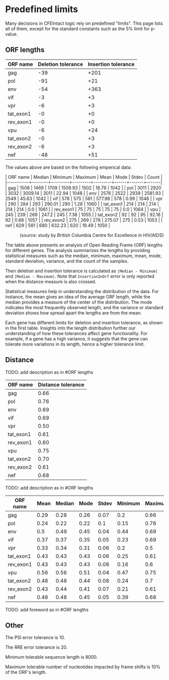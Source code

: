 
# Predefined limits

Many decisions in CFEIntact logic rely on predefined "limits".
This page lists all of them,
except for the standard constants such as the 5% limit for p-value.

## ORF lengths

| ORF name  | Deletion tolerance | Insertion tolerance |
|-----------|--------------------|---------------------|
| gag       | -39                | +201                |
| pol       | -91                | +21                 |
| env       | -54                | +363                |
| vif       | -3                 | +3                  |
| vpr       | -6                 | +3                  |
| tat_exon1 | -0                 | +0                  |
| rev_exon1 | -0                 | +0                  |
| vpu       | -6                 | +24                 |
| tat_exon2 | -0                 | +3                  |
| rev_exon2 | -6                 | +3                  |
| nef       | -48                | +51                 |

The values above are based on the following emperical data:

| ORF name  | Median | Minimum | Maximum |    Mean | Mode | Stdev | Count |
|-----------+--------+---------+---------+---------+------+-------+-------|
| gag       |   1508 |    1469 |    1709 | 1509.93 | 1502 | 18.79 |  1042 |
| pol       |   3011 |    2920 |    3032 | 3009.14 | 3011 | 22.94 |  1048 |
| env       |   2576 |    2522 |    2939 | 2581.93 | 2549 | 45.63 |  1042 |
| vif       |    578 |     575 |     581 |  577.98 |  578 |  0.99 |  1046 |
| vpr       |    290 |     284 |     293 |  290.01 |  290 |  1.28 |  1060 |
| tat_exon1 |    214 |     214 |     214 |     214 |  214 |   0.0 |  1061 |
| rev_exon1 |     75 |      75 |      75 |      75 |   75 |   0.0 |  1064 |
| vpu       |    245 |     239 |     269 |   247.2 |  245 |  7.38 |  1055 |
| tat_exon2 |     92 |      92 |      95 |   92.16 |   92 |  0.68 |  1057 |
| rev_exon2 |    275 |     269 |     278 |  275.07 |  275 |  0.53 |  1053 |
| nef       |    629 |     581 |     680 |  632.23 |  620 | 19.49 |  1050 |

<div style='width: 100%; text-align: right;'><tiny>(source: study by British Columbia Centre for Excellence in HIV/AIDS)</tiny></div>


The table above presents an analysis of Open Reading Frame (ORF) lengths for different genes. The analysis summarizes the lengths by providing statistical measures such as the median, minimum, maximum, mean, mode, standard deviation, variance, and the count of the samples.

Then deletion and insertion tolerance is calculated as `|Median - Minimum|` and `|Median - Maximum|`.
Note that `InsertionInOrf` error is only reported when the distance measure is also crossed.

Statistical measures help in understanding the distribution of the data. For instance, the mean gives an idea of the average ORF length, while the median provides a measure of the center of the distribution. The mode indicates the most frequently observed length, and the variance or standard deviation shows how spread apart the lengths are from the mean.


Each gene has different limits for deletion and insertion tolerance, as shown in the first table. Insights into the length distribution further our understanding of how these tolerances affect gene functionality. For example, if a gene has a high variance, it suggests that the gene can tolerate more variations in its length, hence a higher tolerance limit.

## Distance

TODO: add description as in #ORF lengths

| ORF name  | Distance tolerance |
|-----------|--------------------|
| gag       | 0.66               |
| pol       | 0.76               |
| env       | 0.69               |
| vif       | 0.69               |
| vpr       | 0.50               |
| tat_exon1 | 0.61               |
| rev_exon1 | 0.60               |
| vpu       | 0.75               |
| tat_exon2 | 0.70               |
| rev_exon2 | 0.61               |
| nef       | 0.68               |

TODO: add description as in #ORF lengths

| ORF name  | Mean | Median | Mode | Stdev | Minimum | Maximum | Count |
|-----------|------|--------|------|-------|---------|---------|-------|
| gag       | 0.29 | 0.28   | 0.26 | 0.07  | 0.2     | 0.66    | 2054  |
| pol       | 0.24 | 0.22   | 0.22 | 0.1   | 0.15    | 0.76    | 2054  |
| env       | 0.5  | 0.49   | 0.45 | 0.04  | 0.44    | 0.69    | 2056  |
| vif       | 0.37 | 0.37   | 0.35 | 0.05  | 0.23    | 0.69    | 2066  |
| vpr       | 0.33 | 0.34   | 0.31 | 0.06  | 0.2     | 0.5     | 2071  |
| tat_exon1 | 0.43 | 0.43   | 0.43 | 0.06  | 0.25    | 0.61    | 2054  |
| rev_exon1 | 0.43 | 0.43   | 0.43 | 0.08  | 0.16    | 0.6     | 2074  |
| vpu       | 0.56 | 0.56   | 0.51 | 0.04  | 0.47    | 0.75    | 2056  |
| tat_exon2 | 0.48 | 0.48   | 0.44 | 0.08  | 0.24    | 0.7     | 2079  |
| rev_exon2 | 0.43 | 0.44   | 0.41 | 0.07  | 0.21    | 0.61    | 2071  |
| nef       | 0.48 | 0.48   | 0.45 | 0.05  | 0.39    | 0.68    | 2057  |

TODO: add foreword as in #ORF lengths

## Other

The PSI error tolerance is 10.

The RRE error tolerance is 20.

Minimum tolerable sequence length is 8000.

Maximum tolerable number of nucleotides impacted by frame shifts is 10% of the ORF's length.
